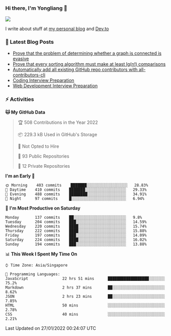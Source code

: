 ### Hi there, I'm Yongliang 👋 
<!--
**tlylt/tlylt** is a ✨ _special_ ✨ repository because its `README.md` (this file) appears on your GitHub profile.

Here are some ideas to get you started:

- 🔭 I’m currently working on ...
- 🌱 I’m currently learning ...
- 👯 I’m looking to collaborate on ...
- 🤔 I’m looking for help with ...
- 💬 Ask me about ...
- 📫 How to reach me: ...
- 😄 Pronouns: ...
- ⚡ Fun fact: ...
-->

<img
align="center"
src="https://github-readme-stats.vercel.app/api/?username=tlylt&theme=dracula"
/>

I write about stuff at [my personal blog](https://www.yongliangliu.com/) and [Dev.to](https://dev.to/tlylt)

### 📕 Latest Blog Posts

<!-- BLOG-POST-LIST:START -->
- [Prove that the problem of determining whether a graph is connected is evasive](https://www.yongliangliu.com/blog/prove-graph-check-connected-evasive/)
- [Prove that every sorting algorithm must make at least lg&lpar;n!&rpar; comparisons](https://www.yongliangliu.com/blog/prove-sorting-at-least-lgn/)
- [Automatically add all existing GitHub repo contributors with all-contributors-cli](https://www.yongliangliu.com/blog/all-contributors-cli-recognize-existing/)
- [Coding Interview Preparation](https://www.yongliangliu.com/blog/coding-interview-prep/)
- [Web Development Interview Preparation](https://www.yongliangliu.com/blog/web-dev-interview-prep/)
<!-- BLOG-POST-LIST:END -->

### ⚡ Activities
<!--START_SECTION:waka-->
**🐱 My GitHub Data** 

> 🏆 508 Contributions in the Year 2022
 > 
> 📦 229.3 kB Used in GitHub's Storage 
 > 
> 🚫 Not Opted to Hire
 > 
> 📜 93 Public Repositories 
 > 
> 🔑 12 Private Repositories  
 > 
**I'm an Early 🐤** 

```text
🌞 Morning    403 commits    ███████░░░░░░░░░░░░░░░░░░   28.83% 
🌆 Daytime    410 commits    ███████░░░░░░░░░░░░░░░░░░   29.33% 
🌃 Evening    488 commits    ████████░░░░░░░░░░░░░░░░░   34.91% 
🌙 Night      97 commits     █░░░░░░░░░░░░░░░░░░░░░░░░   6.94%

```
📅 **I'm Most Productive on Saturday** 

```text
Monday       137 commits    ██░░░░░░░░░░░░░░░░░░░░░░░   9.8% 
Tuesday      204 commits    ███░░░░░░░░░░░░░░░░░░░░░░   14.59% 
Wednesday    220 commits    ████░░░░░░░░░░░░░░░░░░░░░   15.74% 
Thursday     222 commits    ████░░░░░░░░░░░░░░░░░░░░░   15.88% 
Friday       197 commits    ███░░░░░░░░░░░░░░░░░░░░░░   14.09% 
Saturday     224 commits    ████░░░░░░░░░░░░░░░░░░░░░   16.02% 
Sunday       194 commits    ███░░░░░░░░░░░░░░░░░░░░░░   13.88%

```


📊 **This Week I Spent My Time On** 

```text
⌚︎ Time Zone: Asia/Singapore

💬 Programming Languages: 
JavaScript               22 hrs 51 mins      ██████████████████░░░░░░░   75.2% 
Markdown                 2 hrs 37 mins       ██░░░░░░░░░░░░░░░░░░░░░░░   8.62% 
JSON                     2 hrs 23 mins       ██░░░░░░░░░░░░░░░░░░░░░░░   7.85% 
HTML                     50 mins             ░░░░░░░░░░░░░░░░░░░░░░░░░   2.78% 
CSS                      40 mins             ░░░░░░░░░░░░░░░░░░░░░░░░░   2.21%

```


 Last Updated on 27/01/2022 00:24:07 UTC
<!--END_SECTION:waka-->